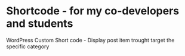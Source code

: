 # Shortcode - for my co-developers and students
WordPress Custom Short code - Display post item trought target the specific category
